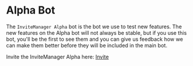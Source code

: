 # Alpha Bot

The `InviteManager Alpha` bot is the bot we use to test new features. The new features on the Alpha bot will not always be stable, but if you use this bot, you'll be the first to see them and you can give us feedback how we can make them better before they will be included in the main bot.

Invite the InviteManager Alpha here: [Invite](https://discordapp.com/oauth2/authorize?client_id=412380586737664020&permissions=268435616&scope=bot&redirect_uri=https://google.com)
